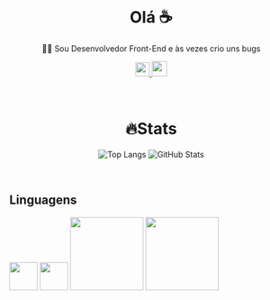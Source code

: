 <div align="center">
  <h1>Olá ☕</h1>
</div>
<div align="center">
  <p>👨‍💻 Sou Desenvolvedor Front-End e às vezes crio uns bugs</p>
</div>

<div align="center">
  <a href="https://mail.google.com/mail/u/0/#inbox?compose=CllgCHrlFtvPvxFxrmQCsJlMmtfWDdFHHdvVCMnDrLvTGhkMVxKBzGclvgrTtcCNhcMwLfpJmRg">
      <img src="https://img.icons8.com/?size=512&id=qyRpAggnV0zH&format=png" style="height:25px">
  </a>
  <a href="https://www.youtube.com/@davihenriquecoder">
      <img src="https://img.icons8.com/?size=512&id=szxM3fi4e37N&format=png" style="height:27px">
  </a>
</div>
<br>
<br>
<div align="center">
  <h1>🔥Stats</h1>
</div>

<div align="center">

![Top Langs](https://github-readme-stats-sigma-five.vercel.app/api/top-langs/?username=davihenriquelima&layout=donut&bg_color=000000&text_color=b7fff1&title_color=84ffe6)
![GitHub Stats](https://github-readme-stats-sigma-five.vercel.app/api?username=davihenriquelima&show_icons=true&bg_color=000000&text_color=b7fff1&title_color=84ffe6)

</div>
<br>

## Linguagens

<div>
    <img src="https://cdn.jsdelivr.net/gh/devicons/devicon/icons/html5/html5-original-wordmark.svg" style="width:50px" />
    <img src="https://cdn.jsdelivr.net/gh/devicons/devicon/icons/css3/css3-plain-wordmark.svg" style="width:50px" />     
    <img src="https://img.shields.io/badge/JavaScript-F7DF1E?style=for-the-badge&logo=javascript&logoColor=black"style="width:130px"/>
    <img src="https://img.shields.io/badge/TypeScript-007ACC?style=for-the-badge&logo=typescript&logoColor=white"style="width:130px"/>
</div>
